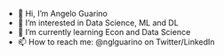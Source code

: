 - 👋 Hi, I’m Angelo Guarino
- 👀 I’m interested in Data Science, ML and DL
- 🌱 I’m currently learning Econ and Data Science
- 📫 How to reach me: @nglguarino on Twitter/LinkedIn

<!---
nglguarino/nglguarino is a ✨ special ✨ repository because its `README.md` (this file) appears on your GitHub profile.
You can click the Preview link to take a look at your changes.
--->
